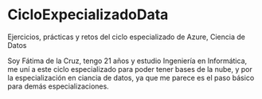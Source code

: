 # CicloExpecializadoData
Ejercicios, prácticas y retos del ciclo especializado de Azure, Ciencia de Datos

Soy Fátima de la Cruz, tengo 21 años y estudio Ingeniería en Informática, me uní a este ciclo especializado para poder tener bases de la nube, y por la especialización en ciancia de datos, ya que me parece es el paso básico para demás especializaciones. 

